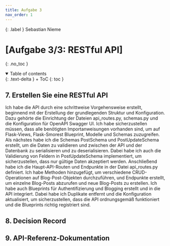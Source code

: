 ```yaml
---
title: Aufgabe 3
nav_order: 1
---
```


{: .label }
Sebastian Nieme

# [Aufgabe 3/3:  RESTful API]
{: .no_toc }

<details open markdown="block">
{: .text-delta }
<summary>Table of contents</summary>
+ ToC
{: toc }
</details>

## 7. Erstellen Sie eine RESTful API
Ich habe die API durch eine schrittweise Vorgehensweise erstellt, beginnend mit der Erstellung der grundlegenden Struktur und Konfiguration. Dazu gehörte die Einrichtung der Dateien api_routes.py, schemas.py und die Konfiguration für OpenAPI Swagger UI. Ich habe sicherzustellen müssen, dass alle benötigten Importanweisungen vorhanden sind, um auf Flask-Views, Flask-Smorest Blueprint, Modelle und Schemas zuzugreifen. Als nächstes habe ich die Schemas PostSchema und PostUpdateSchema erstellt, um die Daten zu validieren und zwischen der API und der Datenbank zu serialisieren und zu deserialisieren. Dabei habe ich auch die Validierung von Feldern in PostUpdateSchema implementiert, um sicherzustellen, dass nur gültige Daten akzeptiert werden. Anschließend habe ich die Haupt-API-Routen und Endpunkte in der Datei api_routes.py definiert. Ich habe Methoden hinzugefügt, um verschiedene CRUD-Operationen auf Blog-Post-Objekten durchzuführen, und Endpunkte erstellt, um einzelne Blog-Posts abzurufen und neue Blog-Posts zu erstellen. Ich habe auch Blueprints für Authentifizierung und Blogging erstellt und in die API integriert. Dabei habe ich Duplikate entfernt und die Konfiguration aktualisiert, um sicherzustellen, dass die API ordnungsgemäß funktioniert und die Blueprints richtig registriert sind. 

## 8. Decision Record

## 9. API-Referenz-Dokumentation


